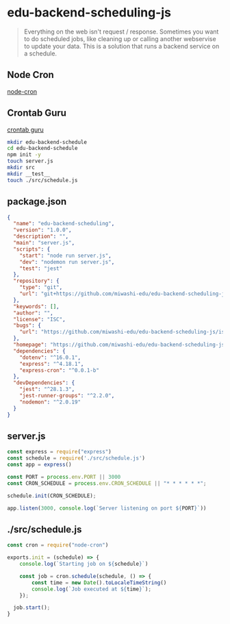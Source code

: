 # edu-backend-scheduling-js

> Everything on the web isn't request / response. Sometimes you want to do scheduled jobs, like cleaning up or
> calling another webservise to update your data. This is a solution that runs a backend service on a schedule.
## Node Cron
[node-cron](https://www.npmjs.com/package/node-cron)  

## Crontab Guru
[crontab guru](https://crontab.guru/)  

```bash
mkdir edu-backend-schedule
cd edu-backend-schedule
npm init -y
touch server.js
mkdir src
mkdir __test__
touch ./src/schedule.js
```

## package.json

```json
{
  "name": "edu-backend-scheduling",
  "version": "1.0.0",
  "description": "",
  "main": "server.js",
  "scripts": {
    "start": "node run server.js",
    "dev": "nodemon run server.js",
    "test": "jest"
  },
  "repository": {
    "type": "git",
    "url": "git+https://github.com/miwashi-edu/edu-backend-scheduling-js.git"
  },
  "keywords": [],
  "author": "",
  "license": "ISC",
  "bugs": {
    "url": "https://github.com/miwashi-edu/edu-backend-scheduling-js/issues"
  },
  "homepage": "https://github.com/miwashi-edu/edu-backend-scheduling-js#readme",
  "dependencies": {
    "dotenv": "^16.0.1",
    "express": "^4.18.1",
    "express-cron": "^0.0.1-b"
  },
  "devDependencies": {
    "jest": "^28.1.3",
    "jest-runner-groups": "^2.2.0",
    "nodemon": "^2.0.19"
  }
}
```

## server.js

```js
const express = require("express")
const schedule = require('./src/schedule.js')
const app = express()

const PORT = process.env.PORT || 3000
const CRON_SCHEDULE = process.env.CRON_SCHEDULE || "* * * * * *";

schedule.init(CRON_SCHEDULE);

app.listen(3000, console.log(`Server listening on port ${PORT}`))
```

## ./src/schedule.js

```js
const cron = require("node-cron")

exports.init = (schedule) => {
    console.log(`Starting job on ${schedule}`)

    const job = cron.schedule(schedule, () => {
        const time = new Date().toLocaleTimeString()
        console.log(`Job executed at ${time}`);
    });

  job.start();
}
```
